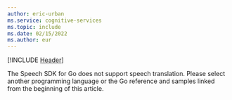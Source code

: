 ```yaml
---
author: eric-urban
ms.service: cognitive-services
ms.topic: include
ms.date: 02/15/2022
ms.author: eur
---
```


[!INCLUDE [Header](../../common/go.md)]

The Speech SDK for Go does not support speech translation. Please select another programming language or the Go reference and samples linked from the beginning of this article. 

